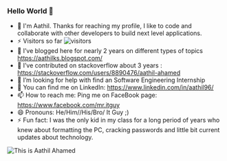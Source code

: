### Hello World 👋



- 🔭 I'm Aathil. Thanks for reaching my profile, I like to code and collaborate with other developers to build next level applications.
- ⚡ Visitors so far ![visitors](https://visitor-badge.glitch.me/badge?page_id=aathil-Mr-ITGuy.aathil-Mr-ITGuy)
- 🌱  I’ve blogged here for nearly 2 years on different types of topics https://aathilks.blogspot.com/
- 👯 I’ve contributed on stackoverflow about 3 years : https://stackoverflow.com/users/8890476/aathil-ahamed
- 🤔 I’m looking for help with find an Software Engineering Internship
- 💬 You can find me on LinkedIn: https://www.linkedin.com/in/aathil96/
- 📫 How to reach me: Ping me on FaceBook page: https://www.facebook.com/mr.itguy
- 😄 Pronouns: He/Him//His/Bro/ It Guy ;)
- ⚡ Fun fact: I was the only kid in my class for a long period of years who knew about formatting the PC, cracking passwords and little bit current updates about technology.

![This is Aathil Ahamed](https://github.com/aathil-Mr-ITGuy/aboutMe/blob/master/aathil.gif?raw=true)


